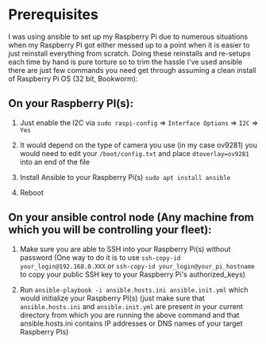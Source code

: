 # Prerequisites

I was using ansible to set up my Raspberry Pi due to numerous situations when my Raspberry PI got either messed up to a point when it is easier to just reinstall everything from scratch. Doing these reinstalls and re-setups each time by hand is pure torture so to trim the hassle I've used ansible there are just few commands you need get through assuming a clean install of Raspberry Pi OS (32 bit, Bookworm):

## On your Raspberry PI(s):
1.  Just enable the I2C via `sudo raspi-config` => `Interface Options` => `I2C` => `Yes`

2. It would depend on the type of camera you use (in my case ov9281) you would need to edit your `/boot/config.txt` and place `dtoverlay=ov9281` into an end of the file

3. Install Ansible to your Raspberry Pi(s) `sudo apt install ansible`

4. Reboot

## On your ansible control node (Any machine from which you will be controlling your fleet):
1. Make sure you are able to SSH into your Raspberry Pi(s) without password (One way to do it is to use `ssh-copy-id your_login@192.168.0.XXX` or `ssh-copy-id your_login@your_pi_hostname` to copy your public SSH key to your Raspberry Pi's authorized_keys)

2. Run `ansible-playbook -i ansible.hosts.ini ansible.init.yml` which would initialize your Raspberry PI(s) (just make sure that `ansible.hosts.ini` and `ansible.init.yml` are present in your current directory from which you are running the above command and that ansible.hosts.ini contains IP addresses or DNS names of your target Raspberry PIs)
